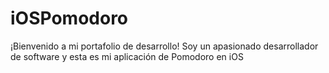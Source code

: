 # iOSPomodoro
¡Bienvenido a mi portafolio de desarrollo! Soy un apasionado desarrollador de software y esta es mi aplicación de Pomodoro en iOS
